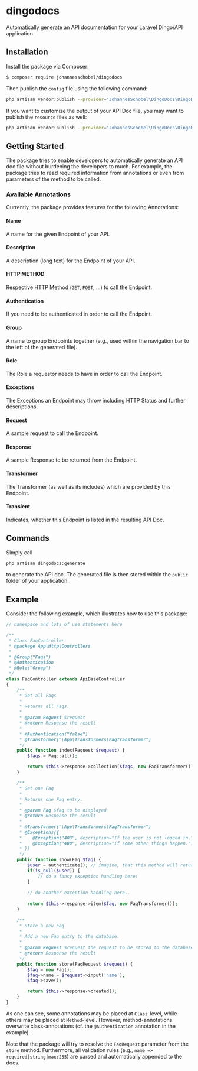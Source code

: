 # dingodocs
Automatically generate an API documentation for your Laravel Dingo/API application.

## Installation
Install the package via Composer:
``` bash
$ composer require johannesschobel/dingodocs
```

Then publish the `config` file using the following command:

``` bash
php artisan vendor:publish --provider="JohannesSchobel\DingoDocs\DingoDocsServiceProvider" --tag="config"
```

If you want to customize the output of your API Doc file, you may want to publish the `resource` files as well:
``` bash
php artisan vendor:publish --provider="JohannesSchobel\DingoDocs\DingoDocsServiceProvider" --tag="resources"
```
## Getting Started
The package tries to enable developers to automatically generate an API doc file without burdening the developers to 
much. For example, the package tries to read required information from annotations or even from parameters of the 
method to be called.

### Available Annotations
Currently, the package provides features for the following Annotations:

#### Name
A name for the given Endpoint of your API.

#### Description
A description (long text) for the Endpoint of your API.

#### HTTP METHOD
Respective HTTP Method (`GET`, `POST`, ...) to call the Endpoint. 

#### Authentication
If you need to be authenticated in order to call the Endpoint.

#### Group
A name to group Endpoints together (e.g., used within the navigation bar to the left of the generated file).

#### Role
The Role a requestor needs to have in order to call the Endpoint.

#### Exceptions
The Exceptions an Endpoint may throw including HTTP Status and further descriptions.

#### Request
A sample request to call the Endpoint.

#### Response
A sample Response to be returned from the Endpoint.

#### Transformer
The Transformer (as well as its includes) which are provided by this Endpoint.

#### Transient
Indicates, whether this Endpoint is listed in the resulting API Doc.

## Commands
Simply call 
```bash 
php artisan dingodocs:generate
```
to generate the API doc. The generated file is then stored within the `public` folder of your application. 

## Example
Consider the following example, which illustrates how to use this package:

```php
// namespace and lots of use statements here

/**
 * Class FaqController
 * @package App\Http\Controllers
 *
 * @Group("Faqs")
 * @Authentication
 * @Role("Group")
 */
class FaqController extends ApiBaseController
{
    /**
     * Get all Faqs
     *
     * Returns all Faqs.
     *
     * @param Request $request
     * @return Response the result
     *
     * @Authentication("false")
     * @Transformer("\App\Transformers\FaqTransformer")
     */
    public function index(Request $request) {
        $faqs = Faq::all();

        return $this->response->collection($faqs, new FaqTransformer());
    }

    /**
     * Get one Faq
     *
     * Returns one Faq entry.
     *
     * @param Faq $faq to be displayed
     * @return Response the result
     *
     * @Transformer("\App\Transformers\FaqTransformer")
     * @Exceptions({
     *    @Exception("403", description="If the user is not logged in."),
     *    @Exception("400", description="If some other things happen."),
     * })
     */
    public function show(Faq $faq) {
        $user = authenticate(); // imagine, that this method will return a USER object or null!
        if(is_null($user)) {
            // do a fancy exception handling here!
        }
        
        // do another exception handling here.. 
        
        return $this->response->item($faq, new FaqTransformer());
    }
    
    /**
     * Store a new Faq
     * 
     * Add a new Faq entry to the database.
     * 
     * @param Request $request the request to be stored to the database
     * @return Response the result
     */
    public function store(FaqRequest $request) {
        $faq = new Faq();
        $faq->name = $request->input('name');
        $faq->save();

        return $this->response->created();
    }
}
```

As one can see, some annotations may be placed at `Class`-level, while others may be placed at `Method`-level. However,
method-annotations overwrite class-annotations (cf. the `@Authentication` annotation in the example). 

Note that the package will try to resolve the `FaqRequest` parameter from the `store` method. Furthermore, all 
validation rules (e.g., `name => required|string|max:255`) are parsed and automatically appended to the docs.